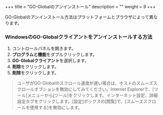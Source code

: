 +++
title = "GO-Globalのアンインストール"
description = ""
weight = 9
+++

GO-Globalのアンインストール方法はプラットフォームとブラウザによって異なります。

### WindowsのGO-Globalクライアントをアンインストールする方法

1. コントロールパネルを開きます。
2. **プログラムと機能**をダブルクリックします。
3. **GO-Globalクライアント**を選択します。
4. **削除**をクリックします。
5. **削除**をクリックします。

>ユーザがGO-Globalのスクロール速度が遅い場合は、ホストのスムーズスクロールオプションを無効にしてみてください。Internet Explorerで、[ツール]メニューから[ツール]をクリックします。インターネット設定、詳細設定タブをクリックします。[設定]ボックスの[閲覧]で、[スムーズスクロールを使用する]を無効にします。